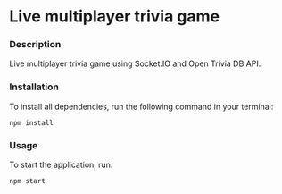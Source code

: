 # Live multiplayer trivia game

### Description
Live multiplayer trivia game using Socket.IO and Open Trivia DB API.

### Installation
To install all dependencies, run the following command in your terminal:
```shell
npm install
```

### Usage
To start the application, run:
```shell
npm start
```
